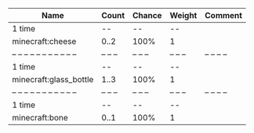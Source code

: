 | Name                   | Count | Chance | Weight | Comment |
| ---------------------- | ----- | ------ | ------ | ------- |
| 1 time                 |    -- |     -- |     -- |         |
| minecraft:cheese       |  0..2 |   100% |      1 |         |
| – – – – – – – – – – –  | – – – | – – –  | – – –  | – – – – |
| 1 time                 |    -- |     -- |     -- |         |
| minecraft:glass_bottle |  1..3 |   100% |      1 |         |
| – – – – – – – – – – –  | – – – | – – –  | – – –  | – – – – |
| 1 time                 |    -- |     -- |     -- |         |
| minecraft:bone         |  0..1 |   100% |      1 |         |